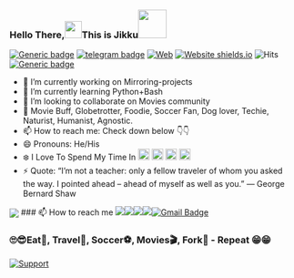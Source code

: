 ### Hello There,<img src="https://github.com/svr666/svr666/blob/master/gifs/Hi.gif" width="30px">This is Jikku<img src="https://media.giphy.com/media/12oufCB0MyZ1Go/giphy.gif" width="50">

[![Generic badge](https://img.shields.io/badge/REACHME-@-<COLOR>.svg)](https://github.com/jikkubot) [![telegram badge](https://img.shields.io/badge/JIKKUBARCA-30302f?style=flat&logo=telegram)](https://telegram.dog/jikkubarca)  [![Web](https://img.shields.io/badge/GDrive..MirrorSite@-MirrorAll.tk-RED.svg)](https://Mirrorall.tk/) [![Website shields.io](https://img.shields.io/website-up-down-green-red/http/shields.io.svg)](https://visi.tk/jikku)  ![Hits](https://hits.seeyoufarm.com/api/count/incr/badge.svg?url=https://github.com/jikkubot/) [![Generic badge](https://img.shields.io/badge/AnyㅤDσυႦƚʂ..ㅤping@-InFoTelGroup-RED.svg)](https://telegram.dog/InFoTelGroup)

- 🔭 I’m currently working on Mirroring-projects
- 🌱 I’m currently learning Python+Bash
- 👯 I’m looking to collaborate on Movies community
- 💬 Movie Buff, Globetrotter, Foodie, Soccer Fan, Dog lover, Techie, Naturist, Humanist, Agnostic.  
- 📫 How to reach me: Check down below 👇👇
- 😄 Pronouns: He/His 
- ❄️ I Love To Spend My Time In <img  src="https://cdn.jsdelivr.net/npm/simple-icons@3.5.0/icons/telegram.svg" width="20px" />   <img src ="https://cdn.jsdelivr.net/npm/simple-icons@3.5.0/icons/github.svg" width="20px" />   <img src="https://cdn.jsdelivr.net/npm/simple-icons@3.5.0/icons/heroku.svg" width="20px" />  <img src="https://cdn.jsdelivr.net/npm/simple-icons@3.5.0/icons/postgresql.svg" width="20px" />
- ⚡ Quote: “I’m not a teacher: only a fellow traveler of whom you asked the way. I pointed ahead – ahead of myself as well as you.” — George Bernard Shaw


<img align="center" src="https://github-readme-stats.vercel.app/api?username=jikkubot&hide=prs&count_private=true&show_icons=true&theme=blueberry">
### 📫 How to reach me
<a href="https://telegram.dog/jikkubarca"><img src="https://img.shields.io/badge/telegram-D14836?color=2CA5E0&style=for-the-badge&logo=telegram&logoColor=white"></a><a href="https://www.instagram.com/barcajikku"><img src="https://img.shields.io/badge/instagram-%23E4405F.svg?&style=for-the-badge&logo=instagram&logoColor=white"></a><a href="https://github.com/jikkubot"><img src="https://img.shields.io/badge/github-%23100000.svg?&style=for-the-badge&logo=github&logoColor=white"></a><a href="https://gitlab.com/jikkubot"><img src="https://img.shields.io/badge/gitlab-%23330f63.svg?&style=for-the-badge&logo=gitlab&logoColor=white"><a href="mailto:jikkubot1@gmail.com"><img alt="Gmail Badge" src="https://img.shields.io/badge/gmail-D14836?&style=for-the-badge&logo=gmail&logoColor=white&link=mailto:jikkubot1@gmail.com"/></a>

### 🙄😎Eat🥣, Travel🚄, Soccer⚽, Movies🎬, Fork🍴 - Repeat 😁😁
 
[![Support](https://cdn.buymeacoffee.com/buttons/v2/default-white.png)](https://telegram.dog/mirrorall)
